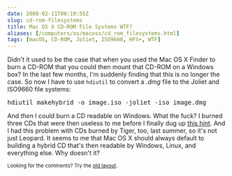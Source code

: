 ```yaml
--- 
date: 2008-02-11T00:19:55Z
slug: cd-rom-filesystems
title: Mac OS X CD-ROM File Systems WTF?
aliases: [/computers/os/macosx/cd_rom_filesystems.html]
tags: [macOS, CD-ROM, Joliet, ISO9660, HFS+, WTF]
---
```


<p>Didn't it used to be the case that when you used the Mac OS X Finder to
burn a CD-ROM that you could then mount that CD-ROM on a Windows box? In the
last few months, I'm suddenly finding that this is no longer the case. So now
I have to use <code>hdiutil</code> to convert a <em>.dmg</em> file to the
Joliet and ISO9660 file systems:</p>

<pre>
hdiutil makehybrid -o image.iso -joliet -iso image.dmg
</pre>

<p>And <em>then</em> I could burn a CD readable on Windows. What the fuck? I
burned three CDs that were then useless to me before I finally dug
up <a href="http://www.macosxhints.com/article.php?query=dmg&amp;story=20050819185219196"
title="Mac OS X Hints: “DVD image manipulation via hdiutil”">this hint</a>.
And I had this problem with CDs burned by Tiger, too, last summer, so it's not
just Leopard. It seems to me that Mac OS X should always default to building a
hybrid CD that's then readable by Windows, Linux, and everything else. Why
doesn't it?</p>

<p class="past"><small>Looking for the comments? Try the <a rel="nofollow" href="//past.justatheory.com/computers/os/macosx/cd_rom_filesystems.html">old layout</a>.</small></p>


